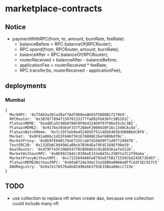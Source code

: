 # marketplace-contracts

## Notice

- paymentWithRPC(from, to, amount, burnRate, feeRate):
    - balanceBefore = RPC.balanceOf(RPCRouter);
    - RPC.spend(from, RPCRouter, amount, burnRate);
    - balanceAfter = RPC.balanceOf(RPCRouter);
    - routerReceived = balanceAfter - balanceBefore;
    - applicationFee = routerReceived * feeRate;
    - RPC.transfer(to, routerReceived - applicationFee);

## deployments

### Mumbai

```
{
  MockRPC: '0x75AD3a3D1a30af7Adf9D0ee8691F58D8B1f279b9',
  RPCRouter: '0x387077894f15070133177faD92Fb836fc5B52D1C',
  PlatwinMEME: '0xadDCa5C98b0fB6F8F9b4324D9f97F9Da55cbc3B2',
  PlatwinMEME2: '0x917be393EeF337f280eF2000430F16c1340CAcAd',
  PlatwinBatchMeme: '0x7c19f2eb9e4524D5Ef5114Eb646583bB0Bb6C8F8',
  Market: '0x0F81a06bc1d22F6807501E78808E26eF6B9bd7Bc',
  MarketProxy: '0x0b9fE698176eE725CcaD7d2dbD9F71d977284476',
  TestERC20: '0x132Eb6C9d49ACaB9cb7B364Ea79FdC169Ef90e59',
  DealRouter: '0xd79Ffe5F296D547f0CB066b3c91dE0361e7e522b',
  MarketWithoutRPC: '0x0E992194Cc939beE333e8d35c25BfCe7C2f99a6a',
  MarketProxyWithoutRPC: '0xc7225694A6Fe8793eEf5B171559Cbd245E73b987',
  PlatwinMEME2WithoutRPC: '0x0daB724e3deC31e5EB0a000Aa8FfC42F1EC917C5'
  DAORegistry: '0x9a7e176576abb82496e6b3791E15Bea08ecc723e'
}
```

## TODO

- use collection to replace nft when create dao, because one collection could include many nft